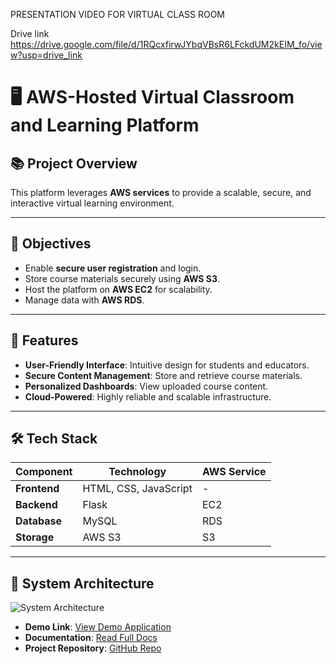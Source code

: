PRESENTATION VIDEO FOR VIRTUAL CLASS ROOM



Drive link
https://drive.google.com/file/d/1RQcxfirwJYbqVBsR6LFckdUM2kEIM_fo/view?usp=drive_link



# 🖥️ AWS-Hosted Virtual Classroom and Learning Platform

## 📚 **Project Overview**
This platform leverages **AWS services** to provide a scalable, secure, and interactive virtual learning environment. 

---

## 🎯 **Objectives**
- Enable **secure user registration** and login.
- Store course materials securely using **AWS S3**.
- Host the platform on **AWS EC2** for scalability.
- Manage data with **AWS RDS**.

---

## 🚀 **Features**
- **User-Friendly Interface**: Intuitive design for students and educators.
- **Secure Content Management**: Store and retrieve course materials.
- **Personalized Dashboards**: View uploaded course content.
- **Cloud-Powered**: Highly reliable and scalable infrastructure.

---

## 🛠️ **Tech Stack**
| Component             | Technology                 | AWS Service          |
|------------------------|---------------------------|-----------------------|
| **Frontend**          | HTML, CSS, JavaScript      | -                    |
| **Backend**           | Flask                     | EC2                  |
| **Database**          | MySQL                     | RDS                  |
| **Storage**           | AWS S3                    | S3                   |

---

## 📖 **System Architecture**
![System Architecture](https://via.placeholder.com/800x400?text=System+Architecture)

- **Demo Link**: [View Demo Application](https://drive.google.com/file/d/1RQcxfirwJYbqVBsR6LFckdUM2kEIM_fo/view?usp=drive_link)
- **Documentation**: [Read Full Docs](https://drive.google.com/file/d/1CP8Ee7TKwCvASp2YrOPi4zdswgEdqwsY/view?usp=sharing)
- **Project Repository**: [GitHub Repo](https://github.com/your-repo)

